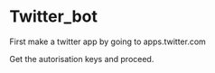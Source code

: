 # Twitter_bot

First make a twitter app by going to apps.twitter.com

Get the autorisation keys and proceed.
